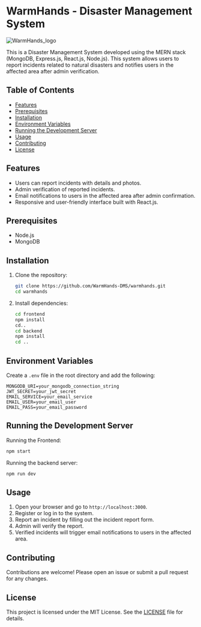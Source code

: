 # WarmHands - Disaster Management System

![WarmHands_logo](frontend/src/assets/warmhands-logo-full.png)

This is a Disaster Management System developed using the MERN stack (MongoDB, Express.js, React.js, Node.js). This system allows users to report incidents related to natural disasters and notifies users in the affected area after admin verification.

## Table of Contents

- [Features](#features)
- [Prerequisites](#prerequisites)
- [Installation](#installation)
- [Environment Variables](#environment-variables)
- [Running the Development Server](#running-the-development-server)
- [Usage](#usage)
- [Contributing](#contributing)
- [License](#license)

## Features

- Users can report incidents with details and photos.
- Admin verification of reported incidents.
- Email notifications to users in the affected area after admin confirmation.
- Responsive and user-friendly interface built with React.js.

## Prerequisites

- Node.js
- MongoDB

## Installation

1. Clone the repository:
   ```bash
   git clone https://github.com/WarmHands-DMS/warmhands.git
   cd warmhands
   ```

2. Install dependencies:
   ```bash
   cd frontend
   npm install
   cd..
   cd backend
   npm install
   cd ..
   ```

## Environment Variables

Create a `.env` file in the root directory and add the following:

```plaintext
MONGODB_URI=your_mongodb_connection_string
JWT_SECRET=your_jwt_secret
EMAIL_SERVICE=your_email_service
EMAIL_USER=your_email_user
EMAIL_PASS=your_email_password
```

## Running the Development Server

Running the Frontend:

```bash
npm start
```

Running the backend server:

```bash
npm run dev
```

## Usage

1. Open your browser and go to `http://localhost:3000`.
2. Register or log in to the system.
3. Report an incident by filling out the incident report form.
4. Admin will verify the report.
5. Verified incidents will trigger email notifications to users in the affected area.

## Contributing

Contributions are welcome! Please open an issue or submit a pull request for any changes.

## License

This project is licensed under the MIT License. See the [LICENSE](LICENSE) file for details.

